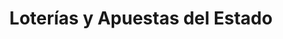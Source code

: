 ---
title: "Loterías y Apuestas del Estado"
url: /eibar/loterias-y-apuestas-del-estado/
shop: Lotterie
---